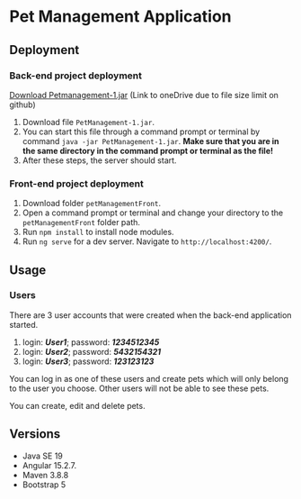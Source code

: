# Pet Management Application



## Deployment
### Back-end project deployment
[Download Petmanagement-1.jar](https://1drv.ms/u/s!AvuwRw-ytGNpgyRRwQYbRo-16cVk?e=Lohq86) (Link to oneDrive due to file size limit on github)

1. Download file `PetManagement-1.jar`.
2. You can start this file through a command prompt or terminal by command `java -jar PetManagement-1.jar`. 
**Make sure that you are in the same directory in the command prompt or terminal as the file!**
3. After these steps, the server should start.

### Front-end project deployment
1. Download folder `petManagementFront`.
2. Open a command prompt or terminal and change your directory to the `petManagementFront` folder path.
2. Run `npm install` to install node modules.
3. Run `ng serve` for a dev server. Navigate to `http://localhost:4200/`.

## Usage
### Users
There are 3 user accounts that were created when the back-end application started.
1. login: **_User1_**; password: **_1234512345_**
2. login: **_User2_**; password: **_5432154321_**
3. login: **_User3_**; password: **_123123123_**

You can log in as one of these users and create pets which will only belong to the user you choose. Other users will not be able to see these pets.

You can create, edit and delete pets.
## Versions
- Java SE 19
- Angular 15.2.7.
- Maven 3.8.8
- Bootstrap 5
